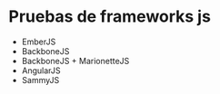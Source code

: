 Pruebas de frameworks js
===================

* EmberJS
* BackboneJS
* BackboneJS + MarionetteJS
* AngularJS
* SammyJS
